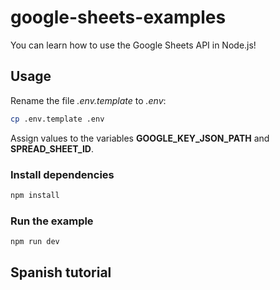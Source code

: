 # google-sheets-examples

You can learn how to use the Google Sheets API in Node.js!

## Usage

Rename the file _.env.template_ to _.env_:

``` bash
cp .env.template .env
```

Assign values to the variables **GOOGLE_KEY_JSON_PATH** and **SPREAD_SHEET_ID**.

### Install dependencies

``` bash
npm install
```

### Run the example

``` bash
npm run dev
```

## Spanish tutorial



